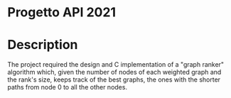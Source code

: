 # Progetto API 2021
# Description
The project required the design and C implementation of a "graph ranker" algorithm which, given the number of nodes of each weighted graph and the rank's size, keeps track of the best graphs, the ones with the shorter paths from node 0 to all the other nodes.
